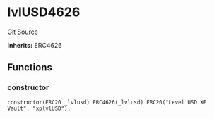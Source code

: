 # lvlUSD4626
[Git Source](https://github.com/Level-Money/contracts/blob/dc473999128bb60d87e479b557f6971af65ff8db/src/v1/lvlUSD4626.sol)

**Inherits:**
ERC4626


## Functions
### constructor


```solidity
constructor(ERC20 _lvlusd) ERC4626(_lvlusd) ERC20("Level USD XP Vault", "xplvlUSD");
```

